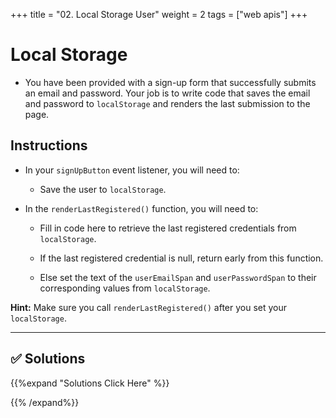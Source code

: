 +++
title = "02. Local Storage User"
weight = 2
tags = ["web apis"] 
+++

# Local Storage

* You have been provided with a sign-up form that successfully submits an email and password. Your job is to write code that saves the email and password to `localStorage` and renders the last submission to the page.

## Instructions

* In your `signUpButton` event listener, you will need to:

  * Save the user to `localStorage`.

* In the `renderLastRegistered()` function, you will need to:

  * Fill in code here to retrieve the last registered credentials from `localStorage`.
  
  * If the last registered credential is null, return early from this function.
  
  * Else set the text of the `userEmailSpan` and `userPasswordSpan` to their corresponding values from `localStorage`.
  
**Hint:** Make sure you call `renderLastRegistered()` after you set your `localStorage`.

---


## ✅ Solutions 
{{%expand "Solutions Click Here" %}}

{{% /expand%}}
